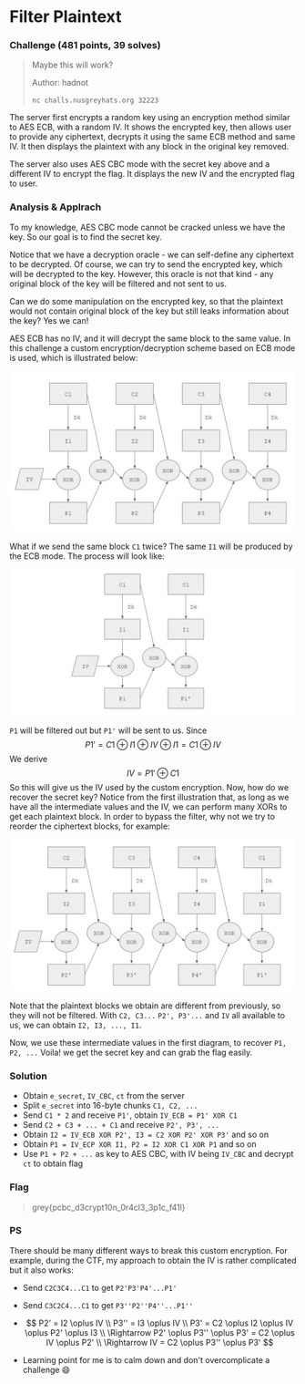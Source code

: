 <h1>Filter Plaintext</h1>

<h3>Challenge (481 points, 39 solves)</h3>

> Maybe this will work?
>
> Author: hadnot
>
> ```
> nc challs.nusgreyhats.org 32223
> ```

The server first encrypts a random key using an encryption method similar to AES ECB, with a random IV. It shows the encrypted key, then allows user to provide any ciphertext, decrypts it using the same ECB method and same IV. It then displays the plaintext with any block in the original key removed.

The server also uses AES CBC mode with the secret key above and a different IV to encrypt the flag. It displays the new IV and the encrypted flag to user.

<h3>Analysis & Applrach</h3>

To my knowledge, AES CBC mode cannot be cracked unless we have the key. So our goal is to find the secret key.

Notice that we have a decryption oracle - we can self-define any ciphertext to be decrypted. Of course, we can try to send the encrypted key, which will be decrypted to the key. However, this oracle is not that kind - any original block of the key will be filtered and not sent to us.

Can we do some manipulation on the encrypted key, so that the plaintext would not contain original block of the key but still leaks information about the key? Yes we can!

AES ECB has no IV, and it will decrypt the same block to the same value. In this challenge a custom encryption/decryption scheme based on ECB mode is used, which is illustrated below:

![illustration](illustration.png)

What if we send the same block `C1` twice? The same `I1` will be produced by the ECB mode. The process will look like:

![same_c1](same_c1.png)

`P1` will be filtered out but `P1'` will be sent to us. Since
$$
P1' = C1 \oplus I1 \oplus IV \oplus I1 = C1 \oplus IV
$$
We derive
$$
IV = P1' \oplus C1
$$
So this will give us the IV used by the custom encryption. Now, how do we recover the secret key? Notice from the first illustration that, as long as we have all the intermediate values and the IV, we can perform many XORs to get each plaintext block. In order to bypass the filter, why not we try to reorder the ciphertext blocks, for example:

![reordered](reordered.png)

Note that the plaintext blocks we obtain are different from previously, so they will not be filtered. With `C2, C3...` `P2', P3'...` and `IV` all available to us, we can obtain `I2, I3, ..., I1`.

Now, we use these intermediate values in the first diagram, to recover `P1, P2, ...` Voila! we get the secret key and can grab the flag easily.

<h3>Solution</h3>

- Obtain `e_secret`, `IV_CBC`, `ct` from the server
- Split `e_secret` into 16-byte chunks `C1, C2, ...`
- Send `C1 * 2` and receive `P1'`, obtain `IV_ECB = P1' XOR C1`
- Send `C2 + C3 + ... + C1` and receive `P2', P3', ...`
- Obtain `I2 = IV_ECB XOR P2', I3 = C2 XOR P2' XOR P3'` and so on
- Obtain `P1 = IV_ECP XOR I1, P2 = I2 XOR C1 XOR P1` and so on
- Use `P1 + P2 + ...` as key to AES CBC, with IV being `IV_CBC` and decrypt `ct` to obtain flag

<h3>Flag</h3>

> grey{pcbc_d3crypt10n_0r4cl3_3p1c_f41l}

 <h3>PS</h3>

There should be many different ways to break this custom encryption. For example, during the CTF, my approach to obtain the IV is rather complicated but it also works:

- Send `C2C3C4...C1` to get `P2'P3'P4'...P1'`

- Send `C3C2C4...C1` to get `P3''P2''P4''...P1''`

- $$
  P2' = I2 \oplus IV \\
  P3'' = I3 \oplus IV \\
  P3' = C2 \oplus I2 \oplus IV \oplus P2' \oplus I3 \\
  \Rightarrow P2' \oplus P3'' \oplus P3' = C2 \oplus IV \oplus P2' \\
  \Rightarrow IV  = C2 \oplus P3'' \oplus P3'
  $$

- Learning point for me is to calm down and don't overcomplicate a challenge :smile: